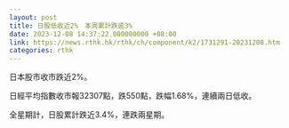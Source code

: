 ```yaml
---
layout: post
title: 日股低收近2%　本周累計跌逾3%
date: 2023-12-08 14:37:22.000000000 +08:00
link: https://news.rthk.hk/rthk/ch/component/k2/1731291-20231208.htm
categories: rthk
---
```


日本股市收市跌近2%。

日經平均指數收市報32307點，跌550點，跌幅1.68%，連續兩日低收。

全星期計，日股累計跌近3.4%，連跌兩星期。
